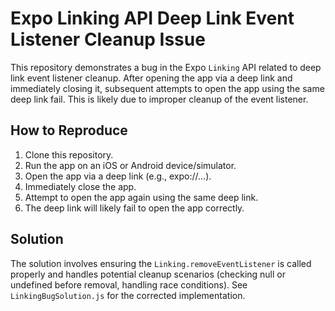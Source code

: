# Expo Linking API Deep Link Event Listener Cleanup Issue

This repository demonstrates a bug in the Expo `Linking` API related to deep link event listener cleanup.  After opening the app via a deep link and immediately closing it, subsequent attempts to open the app using the same deep link fail. This is likely due to improper cleanup of the event listener.

## How to Reproduce

1. Clone this repository.
2. Run the app on an iOS or Android device/simulator.
3. Open the app via a deep link (e.g., expo://...).
4. Immediately close the app.
5. Attempt to open the app again using the same deep link.
6. The deep link will likely fail to open the app correctly.

## Solution

The solution involves ensuring the `Linking.removeEventListener` is called properly and handles potential cleanup scenarios (checking null or undefined before removal, handling race conditions).  See `LinkingBugSolution.js` for the corrected implementation.